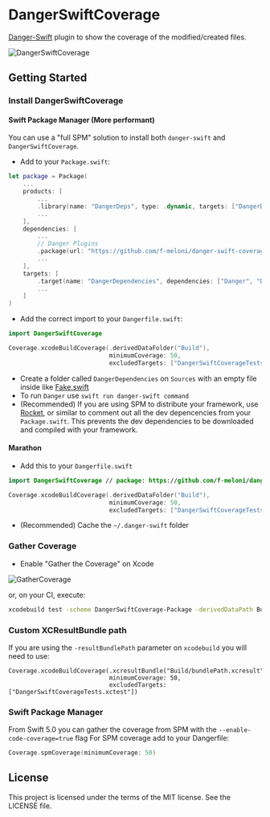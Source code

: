 # DangerSwiftCoverage

[Danger-Swift](https://github.com/danger/swift) plugin to show the coverage of the modified/created files.

![DangerSwiftCoverage](Images/DangerSwiftCoverage.png)

## Getting Started

### Install DangerSwiftCoverage
#### Swift Package Manager (More performant)
You can use a "full SPM" solution to install both `danger-swift` and `DangerSwiftCoverage`.

- Add to your `Package.swift`:

```swift
let package = Package(
    ...
    products: [
        ...
        .library(name: "DangerDeps", type: .dynamic, targets: ["DangerDependencies"]), // dev
        ...
    ],
    dependencies: [
        ...
        // Danger Plugins
        .package(url: "https://github.com/f-meloni/danger-swift-coverage", from: "0.1.0") // dev
        ...
    ],
    targets: [
        .target(name: "DangerDependencies", dependencies: ["Danger", "DangerSwiftCoverage"]), // dev
        ...
    ]
)
```

- Add the correct import to your `Dangerfile.swift`:
```swift
import DangerSwiftCoverage

Coverage.xcodeBuildCoverage(.derivedDataFolder("Build"), 
                            minimumCoverage: 50, 
                            excludedTargets: ["DangerSwiftCoverageTests.xctest"])
```

- Create a folder called `DangerDependencies` on `Sources` with an empty file inside like [Fake.swift](Sources/DangerDependencies/Fake.swift)
- To run `Danger` use `swift run danger-swift command`
- (Recommended) If you are using SPM to distribute your framework, use [Rocket](https://github.com/f-meloni/Rocket), or similar to comment out all the dev depencencies from your `Package.swift`.
This prevents the dev dependencies to be downloaded and compiled with your framework.

#### Marathon
- Add this to your `Dangerfile.swift`

```swift
import DangerSwiftCoverage // package: https://github.com/f-meloni/danger-swift-coverage.git

Coverage.xcodeBuildCoverage(.derivedDataFolder("Build"), 
                            minimumCoverage: 50, 
                            excludedTargets: ["DangerSwiftCoverageTests.xctest"])
```

- (Recommended) Cache the `~/.danger-swift` folder

### Gather Coverage

- Enable "Gather the Coverage" on Xcode 

![GatherCoverage](Images/GatherCoverage.png)

or, on your CI, execute: 
```bash
xcodebuild test -scheme DangerSwiftCoverage-Package -derivedDataPath Build/ -enableCodeCoverage YES
```

### Custom XCResultBundle path
If you are using the `-resultBundlePath` parameter on `xcodebuild` you will need to use:
```
Coverage.xcodeBuildCoverage(.xcresultBundle("Build/bundlePath.xcresult"), 
                            minimumCoverage: 50, 
                            excludedTargets: ["DangerSwiftCoverageTests.xctest"])
```

### Swift Package Manager
From Swift 5.0 you can gather the coverage from SPM with the `--enable-code-coverage=true` flag
For SPM coverage add to your Dangerfile:

```swift
Coverage.spmCoverage(minimumCoverage: 50)
```

## License
This project is licensed under the terms of the MIT license. See the LICENSE file.
